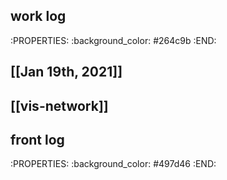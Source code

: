 ## work log
:PROPERTIES:
:background_color: #264c9b
:END:
## [[Jan 19th, 2021]]
## [[vis-network]]
## front log
:PROPERTIES:
:background_color: #497d46
:END: